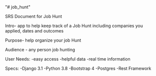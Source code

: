 "# job_hunt"

SRS Document for Job Hunt

Intro- app to help keep track of a Job Hunt including companies you applied, dates and outcomes

Purpose- help organize your job Hunt

Audience - any person job hunting

User Needs:
-easy access
-helpful data
-real time information

Specs:
-Django 3.1
-Python 3.8
-Bootstrap 4
-Postgres
-Rest Framework
